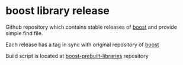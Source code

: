 
# boost library release

Github repository which contains stable releases of [boost]
and provide simple find file.

Each release has a tag in sync with original repository of [boost]

Build script is located at [boost-prebuilt-libraries] repository

[boost]: https://github.com/boostorg/boost
[boost-prebuilt-libraries]: https://github.com/koudis/boost-prebuilt-binaries
